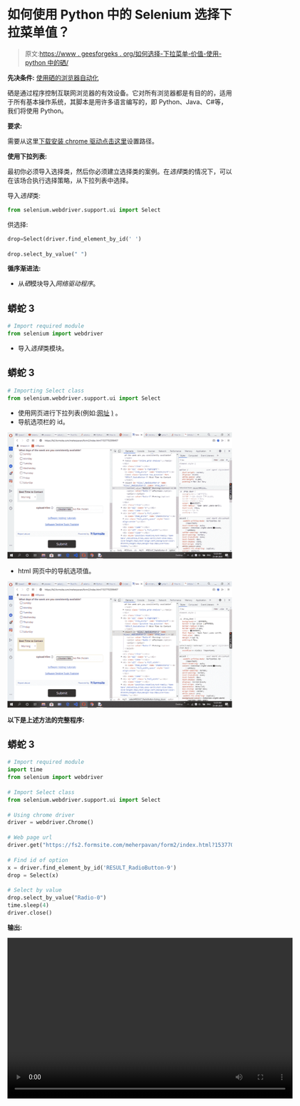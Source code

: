 # 如何使用 Python 中的 Selenium 选择下拉菜单值？

> 原文:[https://www . geesforgeks . org/如何选择-下拉菜单-价值-使用-python 中的硒/](https://www.geeksforgeeks.org/how-to-select-a-drop-down-menu-value-using-selenium-in-python/)

**先决条件:** [使用硒的浏览器自动化](https://www.geeksforgeeks.org/browser-automation-using-selenium/)

硒是通过程序控制互联网浏览器的有效设备。它对所有浏览器都是有目的的，适用于所有基本操作系统，其脚本是用许多语言编写的，即 Python、Java、C#等，我们将使用 Python。

**要求:**

需要从这里[下载安装 chrome 驱动点击这里](https://sites.google.com/a/chromium.org/chromedriver/downloads)设置路径。

**使用下拉列表:**

最初你必须导入选择类，然后你必须建立选择类的案例。在*选择*类的情况下，可以在该场合执行选择策略，从下拉列表中选择。

导入*选择*类:

```py
from selenium.webdriver.support.ui import Select

```

供选择:

```py
drop=Select(driver.find_element_by_id(' ')

drop.select_by_value(" ")

```

**循序渐进法:**

*   从*硒*模块导入*网络驱动程序*。

## 蟒蛇 3

```py
# Import required module
from selenium import webdriver
```

*   导入*选择*类模块。

## 蟒蛇 3

```py
# Importing Select class
from selenium.webdriver.support.ui import Select
```

*   使用网页进行下拉列表(例如:[网址](https://fs2.formsite.com/meherpavan/form2/index.html?1537702596407) <u>)</u> 。
*   导航选项栏的 id。

![](img/a770a944d2aed4570f5ccd26a76a5d1a.png)

*   html 网页中的导航选项值。

![](img/2746dff577eefb790ccc58eaffa7d485.png)

**以下是上述方法的完整程序:**

## 蟒蛇 3

```py
# Import required module
import time
from selenium import webdriver

# Import Select class
from selenium.webdriver.support.ui import Select

# Using chrome driver
driver = webdriver.Chrome()

# Web page url
driver.get("https://fs2.formsite.com/meherpavan/form2/index.html?1537702596407")

# Find id of option
x = driver.find_element_by_id('RESULT_RadioButton-9')
drop = Select(x)

# Select by value
drop.select_by_value("Radio-0")
time.sleep(4)
driver.close()
```

**输出:**

<video class="wp-video-shortcode" id="video-493197-1" width="640" height="360" preload="metadata" controls=""><source type="video/mp4" src="https://media.geeksforgeeks.org/wp-content/uploads/20200925011814/by-value.mp4?_=1">[https://media.geeksforgeeks.org/wp-content/uploads/20200925011814/by-value.mp4](https://media.geeksforgeeks.org/wp-content/uploads/20200925011814/by-value.mp4)</video>